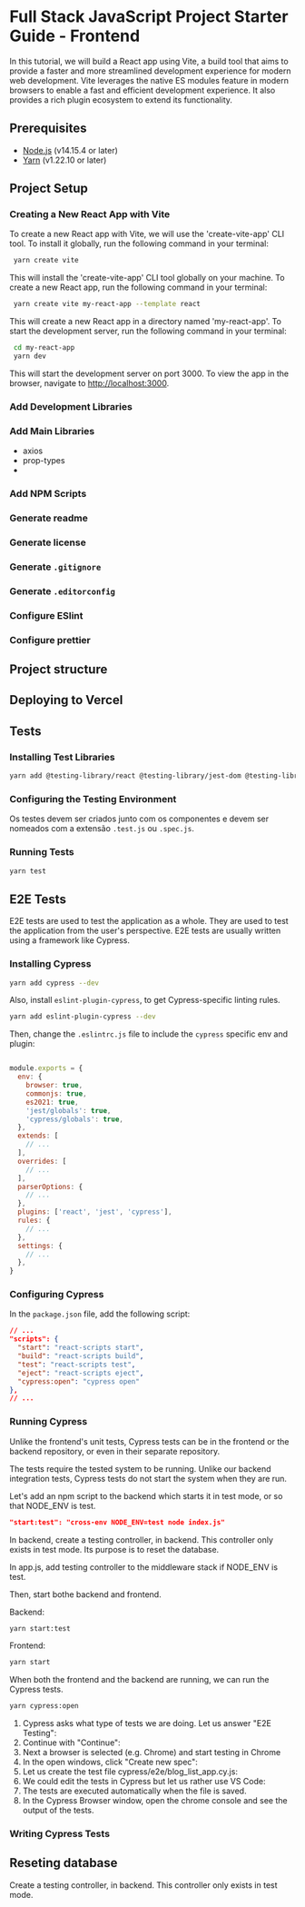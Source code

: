# Full Stack JavaScript Project Starter Guide - Frontend

In this tutorial, we will build a React app using Vite, a build tool that aims to provide a faster and more streamlined development experience for modern web development. Vite leverages the native ES modules feature in modern browsers to enable a fast and efficient development experience. It also provides a rich plugin ecosystem to extend its functionality.

## Prerequisites

- [Node.js](https://nodejs.org/en/download/) (v14.15.4 or later)
- [Yarn](https://classic.yarnpkg.com/en/docs/install) (v1.22.10 or later)

## Project Setup

### Creating a New React App with Vite

To create a new React app with Vite, we will use the 'create-vite-app' CLI tool. To install it globally, run the following command in your terminal:

```sh
 yarn create vite
```

This will install the 'create-vite-app' CLI tool globally on your machine. To create a new React app, run the following command in your terminal:

```sh
 yarn create vite my-react-app --template react
```

This will create a new React app in a directory named 'my-react-app'. To start the development server, run the following command in your terminal:

```sh
 cd my-react-app
 yarn dev
```

This will start the development server on port 3000. To view the app in the
browser, navigate to <http://localhost:3000>.

### Add Development Libraries

### Add Main Libraries

- axios
- prop-types
-

### Add NPM Scripts

### Generate readme

### Generate license

### Generate `.gitignore`

### Generate `.editorconfig`

### Configure ESlint

### Configure prettier

## Project structure

## Deploying to Vercel

## Tests

### Installing Test Libraries

```sh
yarn add @testing-library/react @testing-library/jest-dom @testing-library/user-event --dev
```

### Configuring the Testing Environment

Os testes devem ser criados junto com os componentes e devem ser nomeados com a extensão `.test.js` ou `.spec.js`.

### Running Tests

```sh
yarn test
```

## E2E Tests

E2E tests are used to test the application as a whole. They are used to test the application from the user's perspective. E2E tests are usually written using a framework like Cypress.

### Installing Cypress

```sh
yarn add cypress --dev
```

Also, install `eslint-plugin-cypress`, to get Cypress-specific linting rules.

```sh
yarn add eslint-plugin-cypress --dev
```

Then, change the `.eslintrc.js` file to include the `cypress` specific env and plugin:

```js

module.exports = {
  env: {
    browser: true,
    commonjs: true,
    es2021: true,
    'jest/globals': true,
    'cypress/globals': true,
  },
  extends: [
    // ...
  ],
  overrides: [
    // ...
  ],
  parserOptions: {
    // ...
  },
  plugins: ['react', 'jest', 'cypress'],
  rules: {
    // ...
  },
  settings: {
    // ...
  },
}
```

### Configuring Cypress

In the `package.json` file, add the following script:

```json
// ...
"scripts": {
  "start": "react-scripts start",
  "build": "react-scripts build",
  "test": "react-scripts test",
  "eject": "react-scripts eject",
  "cypress:open": "cypress open"
},
// ...
```

### Running Cypress

Unlike the frontend's unit tests, Cypress tests can be in the frontend or the backend repository, or even in their separate repository.

The tests require the tested system to be running. Unlike our backend integration tests, Cypress tests do not start the system when they are run.

Let's add an npm script to the backend which starts it in test mode, or so that NODE_ENV is test.

```json
"start:test": "cross-env NODE_ENV=test node index.js"
```

In backend, create a testing controller, in backend. This controller only exists in test mode. Its purpose is to reset the database.

In app.js, add testing controller to the middleware stack if NODE_ENV is test.

Then, start bothe backend and frontend.

Backend:

  ```sh
  yarn start:test
  ```

Frontend:

  ```sh
  yarn start
  ```

When both the frontend and the backend are running, we can run the Cypress tests.

```sh
yarn cypress:open
```

1. Cypress asks what type of tests we are doing. Let us answer "E2E Testing":
2. Continue with "Continue":
3. Next a browser is selected (e.g. Chrome) and start testing in Chrome
4. In the open windows, click "Create new spec":
5. Let us create the test file cypress/e2e/blog_list_app.cy.js:
6. We could edit the tests in Cypress but let us rather use VS Code:
7. The tests are executed automatically when the file is saved.
8. In the Cypress Browser window, open the chrome console and see the output of the tests.

### Writing Cypress Tests

## Reseting database

Create a testing controller, in backend. This controller only exists in test mode.
